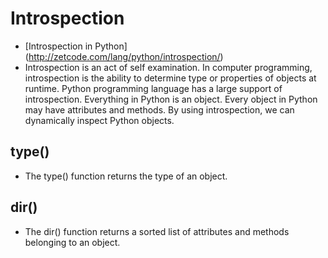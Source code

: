 # Introspection
* [Introspection in Python] (http://zetcode.com/lang/python/introspection/)
*  Introspection is an act of self examination. In computer programming, introspection is the ability to determine type or properties of objects at runtime. Python programming language has a large support of introspection. Everything in Python is an object. Every object in Python may have attributes and methods. By using introspection, we can dynamically inspect Python objects.

## type() 
* The type() function returns the type of an object.

## dir()
* The dir() function returns a sorted list of attributes and methods belonging to an object.